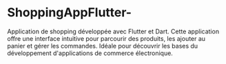 # ShoppingAppFlutter-
Application de shopping développée avec Flutter et Dart. Cette application offre une interface intuitive pour parcourir des produits, les ajouter au panier et gérer les commandes. Idéale pour découvrir les bases du développement d'applications de commerce électronique.
